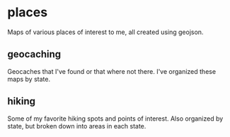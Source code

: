 places
======

Maps of various places of interest to me, all created using geojson.


geocaching
----------

Geocaches that I've found or that where not there.  I've organized these maps by state.


hiking
------

Some of my favorite hiking spots and points of interest.  Also organized by state, but broken down into areas in each state.
